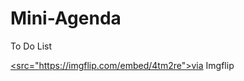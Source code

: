 # Mini-Agenda
To Do List



  
  <a href="https://imgflip.com/gif/4tm2re"><src="https://imgflip.com/embed/4tm2re">via Imgflip</a>
